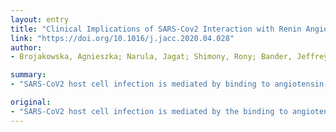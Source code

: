 ```yaml
---
layout: entry
title: "Clinical Implications of SARS-Cov2 Interaction with Renin Angiotensin System"
link: "https://doi.org/10.1016/j.jacc.2020.04.028"
author:
- Brojakowska, Agnieszka; Narula, Jagat; Shimony, Rony; Bander, Jeffrey

summary:
- "SARS-CoV2 host cell infection is mediated by binding to angiotensin-converting enzyme 2 (ACE2) Systemic dysregulation was previously postulated to be due to ACE2/Ang1-7/Mas axis downregulation. It has been tacitly believed that the use of these agents may facilitate viral disease, thus they should not be used in high-risk patients with cardiovascular disease."

original:
- "SARS-CoV2 host cell infection is mediated by the binding to angiotensin-converting enzyme 2 (ACE2). Systemic dysregulation observed in SARS-CoV was previously postulated to be due to ACE2/Ang1-7/Mas axis downregulation, increased ACE2 activity was shown to mediate disease protection. Since angiotensin II receptor blockers (ARBs), ACE inhibitors, and mineralocorticoid receptor antagonists (MRAs) increase ACE2 receptor expression, it has been tacitly believed that the use of these agents may facilitate viral disease, thus they should not be used in high-risk patients with cardiovascular disease. Based on the anti-inflammatory benefits of the upregulation of the ACE2/Ang1-7/Mas axis and previously demonstrated benefits of lung function improvement in SARS-CoV infections, we hypothesize that the benefits of treatment with renin-angiotensin system inhibitors in SARS-COV2 may outweigh the risks and at the very least should not be withheld."
---
```


